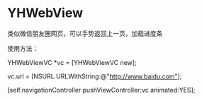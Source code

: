 # YHWebView
类似微信朋友圈网页，可以手势返回上一页，加载进度条

使用方法：

YHWebViewVC *vc = [YHWebViewVC new];

vc.url = [NSURL URLWithString:@"http://www.baidu.com"];

[self.navigationController pushViewController:vc animated:YES];
